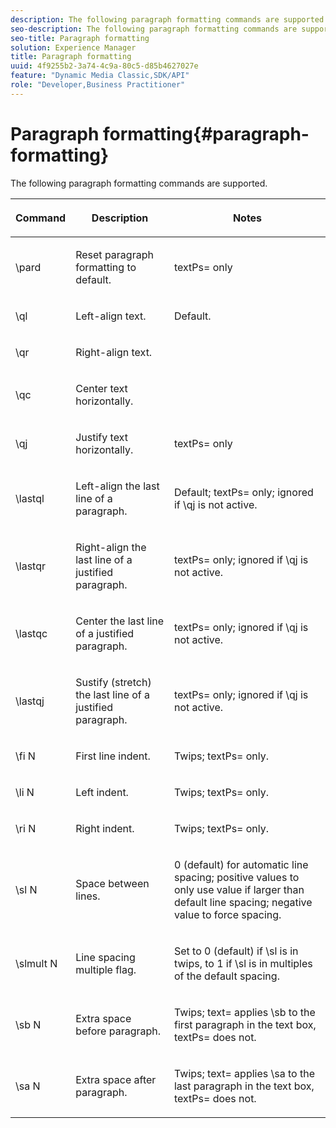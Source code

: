 ```yaml
---
description: The following paragraph formatting commands are supported.
seo-description: The following paragraph formatting commands are supported.
seo-title: Paragraph formatting
solution: Experience Manager
title: Paragraph formatting
uuid: 4f9255b2-3a74-4c9a-80c5-d85b4627027e
feature: "Dynamic Media Classic,SDK/API"
role: "Developer,Business Practitioner"
---
```


# Paragraph formatting{#paragraph-formatting}

The following paragraph formatting commands are supported.

<table id="table_5DD044E1C0614A29A2413557DF57197D"> 
 <thead> 
  <tr> 
   <th class="entry"> <p>Command </p> </th> 
   <th class="entry"> <p>Description </p> </th> 
   <th class="entry"> <p>Notes </p> </th> 
  </tr> 
 </thead>
 <tbody> 
  <tr> 
   <td> <span class="codeph"> \pard </span> </td> 
   <td> <p>Reset paragraph formatting to default. </p> </td> 
   <td> <p> <span class="codeph"> textPs= </span> only </p> </td> 
  </tr> 
  <tr> 
   <td> <span class="codeph"> \ql </span> </td> 
   <td> <p>Left-align text. </p> </td> 
   <td> <p>Default. </p> </td> 
  </tr> 
  <tr> 
   <td> <span class="codeph"> \qr </span> </td> 
   <td> <p>Right-align text. </p> </td> 
   <td> <p> </p> </td> 
  </tr> 
  <tr> 
   <td> <span class="codeph"> \qc </span> </td> 
   <td> <p>Center text horizontally. </p> </td> 
   <td> <p> </p> </td> 
  </tr> 
  <tr> 
   <td> <span class="codeph"> \qj </span> </td> 
   <td> <p>Justify text horizontally. </p> </td> 
   <td> <p> <span class="codeph"> textPs= </span> only </p> </td> 
  </tr> 
  <tr> 
   <td> <span class="codeph"> \lastql </span> </td> 
   <td> <p>Left-align the last line of a paragraph. </p> </td> 
   <td> <p>Default; <span class="codeph"> textPs= </span> only; ignored if <span class="codeph"> \qj </span>is not active. </p> </td> 
  </tr> 
  <tr> 
   <td> <span class="codeph"> \lastqr </span> </td> 
   <td> <p>Right-align the last line of a justified paragraph. </p> </td> 
   <td> <p> <span class="codeph"> textPs= </span> only; ignored if <span class="codeph"> \qj </span> is not active. </p> </td> 
  </tr> 
  <tr> 
   <td> <span class="codeph"> \lastqc </span> </td> 
   <td> <p>Center the last line of a justified paragraph. </p> </td> 
   <td> <p> <span class="codeph"> textPs= </span> only; ignored if <span class="codeph"> \qj </span>is not active. </p> </td> 
  </tr> 
  <tr> 
   <td> <span class="codeph"> \lastqj </span> </td> 
   <td> <p>Sustify (stretch) the last line of a justified paragraph. </p> </td> 
   <td> <p> <span class="codeph"> textPs= </span> only; ignored if <span class="codeph"> \qj </span>is not active. </p> </td> 
  </tr> 
  <tr> 
   <td> <span class="codeph"> \fi <span class="varname"> N </span> </span> </td> 
   <td> <p>First line indent. </p> </td> 
   <td> <p>Twips; <span class="codeph"> textPs= </span> only. </p> </td> 
  </tr> 
  <tr> 
   <td> <span class="codeph"> \li <span class="varname"> N </span> </span> </td> 
   <td> <p>Left indent. </p> </td> 
   <td> <p>Twips; <span class="codeph"> textPs= </span> only. </p> </td> 
  </tr> 
  <tr> 
   <td> <span class="codeph"> \ri <span class="varname"> N </span> </span> </td> 
   <td> <p>Right indent. </p> </td> 
   <td> <p>Twips; <span class="codeph"> textPs= </span> only. </p> </td> 
  </tr> 
  <tr> 
   <td> <span class="codeph"> \sl <span class="varname"> N </span> </span> </td> 
   <td> <p>Space between lines. </p> </td> 
   <td> <p>0 (default) for automatic line spacing; positive values to only use value if larger than default line spacing; negative value to force spacing. </p> </td> 
  </tr> 
  <tr> 
   <td> <span class="codeph"> \slmult <span class="varname"> N </span> </span> </td> 
   <td> <p>Line spacing multiple flag. </p> </td> 
   <td> <p>Set to 0 (default) if <span class="codeph"> \sl </span> is in twips, to 1 if <span class="codeph"> \sl </span> is in multiples of the default spacing. </p> </td> 
  </tr> 
  <tr> 
   <td> <span class="codeph"> \sb <span class="varname"> N </span> </span> </td> 
   <td> <p>Extra space before paragraph. </p> </td> 
   <td> <p>Twips; <span class="codeph"> text= </span>applies <span class="codeph"> \sb </span> to the first paragraph in the text box, <span class="codeph"> textPs= </span> does not. </p> </td> 
  </tr> 
  <tr> 
   <td> <span class="codeph"> \sa <span class="varname"> N </span> </span> </td> 
   <td> <p>Extra space after paragraph. </p> </td> 
   <td> <p>Twips; <span class="codeph"> text= </span> applies <span class="codeph"> \sa </span> to the last paragraph in the text box, <span class="codeph"> textPs= </span> does not. </p> </td> 
  </tr> 
 </tbody> 
</table>

